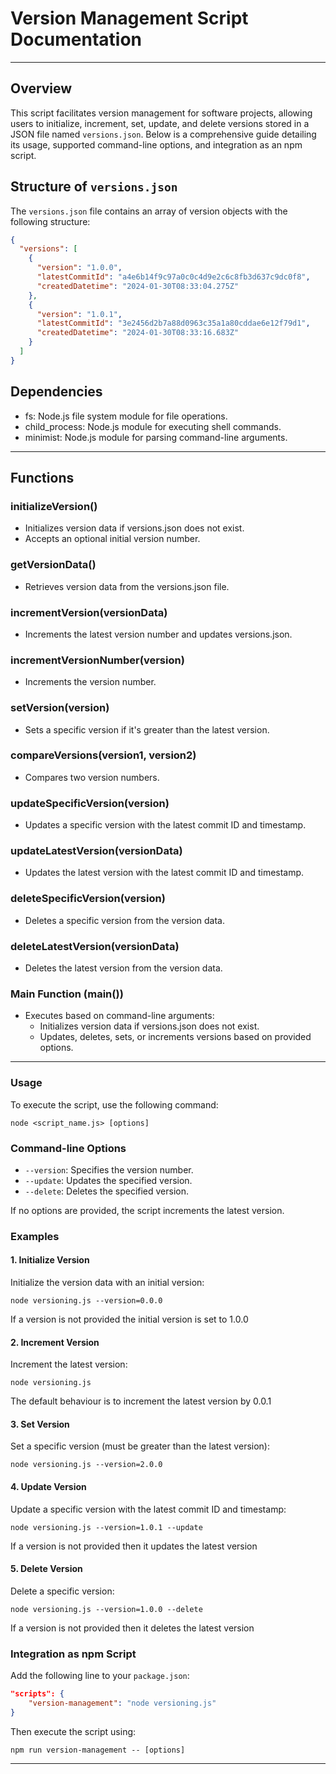 # Version Management Script Documentation

---

## Overview

This script facilitates version management for software projects, allowing users to initialize, increment, set, update, and delete versions stored in a JSON file named `versions.json`. Below is a comprehensive guide detailing its usage, supported command-line options, and integration as an npm script.

## Structure of `versions.json`

The `versions.json` file contains an array of version objects with the following structure:

```json
{
  "versions": [
    {
      "version": "1.0.0",
      "latestCommitId": "a4e6b14f9c97a0c0c4d9e2c6c8fb3d637c9dc0f8",
      "createdDatetime": "2024-01-30T08:33:04.275Z"
    },
    {
      "version": "1.0.1",
      "latestCommitId": "3e2456d2b7a88d0963c35a1a80cddae6e12f79d1",
      "createdDatetime": "2024-01-30T08:33:16.683Z"
    }
  ]
}
```

## Dependencies
- fs: Node.js file system module for file operations.
- child_process: Node.js module for executing shell commands.
- minimist: Node.js module for parsing command-line arguments.

---

## Functions

### initializeVersion()
- Initializes version data if versions.json does not exist.
- Accepts an optional initial version number.

### getVersionData()
- Retrieves version data from the versions.json file.

### incrementVersion(versionData)
- Increments the latest version number and updates versions.json.

### incrementVersionNumber(version)
- Increments the version number.

### setVersion(version)
- Sets a specific version if it's greater than the latest version.

### compareVersions(version1, version2)
- Compares two version numbers.

### updateSpecificVersion(version)
- Updates a specific version with the latest commit ID and timestamp.

### updateLatestVersion(versionData)
- Updates the latest version with the latest commit ID and timestamp.

### deleteSpecificVersion(version)
- Deletes a specific version from the version data.

### deleteLatestVersion(versionData)
- Deletes the latest version from the version data.

### Main Function (main())
- Executes based on command-line arguments:
  - Initializes version data if versions.json does not exist.
  - Updates, deletes, sets, or increments versions based on provided options.

---

### Usage

To execute the script, use the following command:

```
node <script_name.js> [options]
```

### Command-line Options

- `--version`: Specifies the version number.
- `--update`: Updates the specified version.
- `--delete`: Deletes the specified version.

If no options are provided, the script increments the latest version.

### Examples

#### 1. Initialize Version

Initialize the version data with an initial version:

```
node versioning.js --version=0.0.0
```

If a version is not provided the initial version is set to 1.0.0

#### 2. Increment Version

Increment the latest version:

```
node versioning.js
```

The default behaviour is to increment the latest version by 0.0.1

#### 3. Set Version

Set a specific version (must be greater than the latest version):

```
node versioning.js --version=2.0.0
```

#### 4. Update Version

Update a specific version with the latest commit ID and timestamp:

```
node versioning.js --version=1.0.1 --update
```

If a version is not provided then it updates the latest version

#### 5. Delete Version

Delete a specific version:

```
node versioning.js --version=1.0.0 --delete
```

If a version is not provided then it deletes the latest version

### Integration as npm Script

Add the following line to your `package.json`:

```json
"scripts": {
    "version-management": "node versioning.js"
}
```

Then execute the script using:

```
npm run version-management -- [options]
```

---
